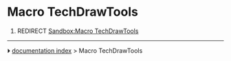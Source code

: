 # Macro TechDrawTools
1.  REDIRECT [Sandbox:Macro TechDrawTools](Sandbox_Macro_TechDrawTools.md)



---
⏵ [documentation index](../README.md) > Macro TechDrawTools
